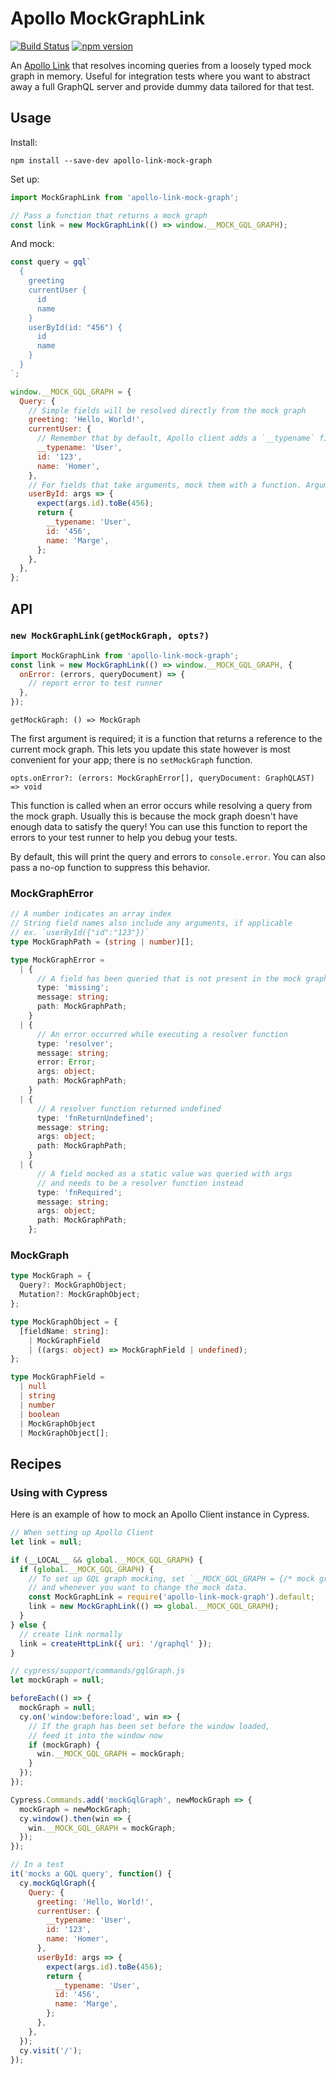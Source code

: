 # Apollo MockGraphLink

[![Build Status](https://travis-ci.org/dallonf/apollo-link-mock-graph.svg?branch=master)](https://travis-ci.org/dallonf/apollo-link-mock-graph)
[![npm version](https://img.shields.io/npm/v/apollo-link-mock-graph.svg)](https://www.npmjs.com/package/apollo-link-mock-graph)

An [Apollo Link](https://www.apollographql.com/docs/link/) that resolves incoming queries from a loosely typed mock graph in memory. Useful for integration tests where you want to abstract away a full GraphQL server and provide dummy data tailored for that test.

## Usage

Install:

```
npm install --save-dev apollo-link-mock-graph
```

Set up:

```js
import MockGraphLink from 'apollo-link-mock-graph';

// Pass a function that returns a mock graph
const link = new MockGraphLink(() => window.__MOCK_GQL_GRAPH);
```

And mock:

```js
const query = gql`
  {
    greeting
    currentUser {
      id
      name
    }
    userById(id: "456") {
      id
      name
    }
  }
`;

window.__MOCK_GQL_GRAPH = {
  Query: {
    // Simple fields will be resolved directly from the mock graph
    greeting: 'Hello, World!',
    currentUser: {
      // Remember that by default, Apollo client adds a `__typename` field to every queried object
      __typename: 'User',
      id: '123',
      name: 'Homer',
    },
    // For fields that take arguments, mock them with a function. Arguments are passed as an object.
    userById: args => {
      expect(args.id).toBe(456);
      return {
        __typename: 'User',
        id: '456',
        name: 'Marge',
      };
    },
  },
};
```

## API

### `new MockGraphLink(getMockGraph, opts?)`

```js
import MockGraphLink from 'apollo-link-mock-graph';
const link = new MockGraphLink(() => window.__MOCK_GQL_GRAPH, {
  onError: (errors, queryDocument) => {
    // report error to test runner
  },
});
```

`getMockGraph: () => MockGraph`

The first argument is required; it is a function that returns a reference to the current mock graph. This lets you update this state however is most convenient for your app; there is no `setMockGraph` function.

`opts.onError?: (errors: MockGraphError[], queryDocument: GraphQLAST) => void`

This function is called when an error occurs while resolving a query from the mock graph. Usually this is because the mock graph doesn't have enough data to satisfy the query! You can use this function to report the errors to your test runner to help you debug your tests.

By default, this will print the query and errors to `console.error`. You can also pass a no-op function to suppress this behavior.

### MockGraphError

```ts
// A number indicates an array index
// String field names also include any arguments, if applicable
// ex. `userById({"id":"123"})`
type MockGraphPath = (string | number)[];

type MockGraphError =
  | {
      // A field has been queried that is not present in the mock graph
      type: 'missing';
      message: string;
      path: MockGraphPath;
    }
  | {
      // An error occurred while executing a resolver function
      type: 'resolver';
      message: string;
      error: Error;
      args: object;
      path: MockGraphPath;
    }
  | {
      // A resolver function returned undefined
      type: 'fnReturnUndefined';
      message: string;
      args: object;
      path: MockGraphPath;
    }
  | {
      // A field mocked as a static value was queried with args
      // and needs to be a resolver function instead
      type: 'fnRequired';
      message: string;
      args: object;
      path: MockGraphPath;
    };
```

### MockGraph

```ts
type MockGraph = {
  Query?: MockGraphObject;
  Mutation?: MockGraphObject;
};

type MockGraphObject = {
  [fieldName: string]:
    | MockGraphField
    | ((args: object) => MockGraphField | undefined);
};

type MockGraphField =
  | null
  | string
  | number
  | boolean
  | MockGraphObject
  | MockGraphObject[];
```

## Recipes

### Using with Cypress

Here is an example of how to mock an Apollo Client instance in Cypress.

```js
// When setting up Apollo Client
let link = null;

if (__LOCAL__ && global.__MOCK_GQL_GRAPH) {
  if (global.__MOCK_GQL_GRAPH) {
    // To set up GQL graph mocking, set `__MOCK_GQL_GRAPH = {/* mock graph data goes here */}` before the app inits
    // and whenever you want to change the mock data.
    const MockGraphLink = require('apollo-link-mock-graph').default;
    link = new MockGraphLink(() => global.__MOCK_GQL_GRAPH);
  }
} else {
  // create link normally
  link = createHttpLink({ uri: '/graphql' });
}
```

```js
// cypress/support/commands/gqlGraph.js
let mockGraph = null;

beforeEach(() => {
  mockGraph = null;
  cy.on('window:before:load', win => {
    // If the graph has been set before the window loaded,
    // feed it into the window now
    if (mockGraph) {
      win.__MOCK_GQL_GRAPH = mockGraph;
    }
  });
});

Cypress.Commands.add('mockGqlGraph', newMockGraph => {
  mockGraph = newMockGraph;
  cy.window().then(win => {
    win.__MOCK_GQL_GRAPH = mockGraph;
  });
});
```

```js
// In a test
it('mocks a GQL query', function() {
  cy.mockGqlGraph({
    Query: {
      greeting: 'Hello, World!',
      currentUser: {
        __typename: 'User',
        id: '123',
        name: 'Homer',
      },
      userById: args => {
        expect(args.id).toBe(456);
        return {
          __typename: 'User',
          id: '456',
          name: 'Marge',
        };
      },
    },
  });
  cy.visit('/');
});
```
